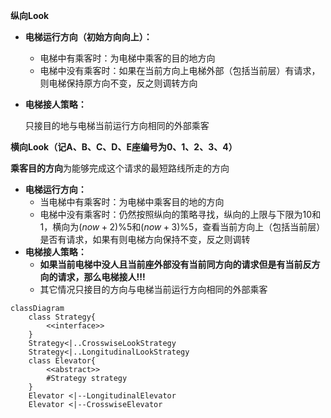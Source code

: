 **纵向Look**

* **电梯运行方向（初始方向向上）：**

  * 电梯中有乘客时：为电梯中乘客的目的地方向
  * 电梯中没有乘客时：如果在当前方向上电梯外部（包括当前层）有请求，则电梯保持原方向不变，反之则调转方向

* **电梯接人策略：**

  只接目的地与电梯当前运行方向相同的外部乘客

**横向Look（记A、B、C、D、E座编号为0、1、2、3、4）**

**乘客目的方向**为能够完成这个请求的最短路线所走的方向

* **电梯运行方向：**
  * 当电梯中有乘客时：为电梯中乘客目的地的方向
  * 电梯中没有乘客时：仍然按照纵向的策略寻找，纵向的上限与下限为$10$和$1$，横向为$(now + 2) \% 5$和$(now+3)\%5$，查看当前方向上（包括当前层）是否有请求，如果有则电梯方向保持不变，反之则调转
* **电梯接人策略：**
  * **如果当前电梯中没人且当前座外部没有当前同方向的请求但是有当前反方向的请求，那么电梯接人!!!**
  * 其它情况只接目的方向与电梯当前运行方向相同的外部乘客

```mermaid
classDiagram
	class Strategy{
		<<interface>>
	}
	Strategy<|..CrosswiseLookStrategy
	Strategy<|..LongitudinalLookStrategy
	class Elevator{
		<<abstract>>
		#Strategy strategy
	}
	Elevator <|--LongitudinalElevator
	Elevator <|--CrosswiseElevator
	
```

